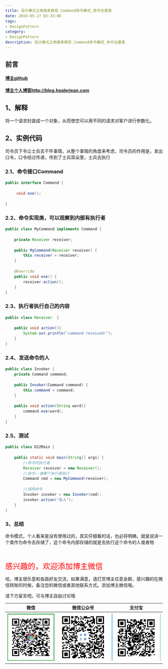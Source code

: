 ```yaml
---
title: 设计模式之用类来表现_Commond命令模式_命令也是类
date: 2019-05-27 03:33:00
tags: 
- DesignPattern
category: 
- DesignPattern
description: 设计模式之用类来表现_Commond命令模式_命令也是类
---
```


<!-- 

https://raw.githubusercontent.com/HealerJean/HealerJean.github.io/master/blogImages/
　　首行缩进

<font  clalss="healerColor" color="red" size="5" >     </font>

<font  clalss="healerSize"  size="5" >     </font>
-->




## 前言

#### [博主github](https://github.com/HealerJean)
#### [博主个人博客http://blog.healerjean.com](http://HealerJean.github.io)    



## 1、解释

将一个请求封装成一个对象，从而使您可以用不同的请求对客户进行参数化。



## 2、实例代码

司令员下令让士兵去干件事情，从整个事情的角度来考虑，司令员的作用是，发出口令，口令经过传递，传到了士兵耳朵里，士兵去执行   



### 2.1、命令接口Command

```java
public interface Command {

     void exe();

}
```



### 2.2、命令实现类，可以观察到内部有执行者



```java
public class MyCommand implements Command {

    private Receiver receiver;

    public MyCommand(Receiver receiver) {
        this.receiver = receiver;
    }

    @Override
    public void exe() {
        receiver.action();
    }
}

```





### 2.3、执行者执行自己的内容

```java
public class Receiver  {

    public void action(){
        System.out.println("command received!");
    }
}

```



### 2.4、发送命令的人

```java
public class Invoker {
    private Command command;

    public Invoker(Command command) {
        this.command = command;
    }

    public void action(String word){
        command.exe(word);
    }
}
```





### 2.5、测试

```java
public class D22Main {

    public static void main(String[] args) {
        //命令的执行者
        Receiver receiver = new Receiver();
        //命令--被哪个执行者执行
        Command cmd = new MyCommand(receiver);

        //调用命令
        Invoker invoker = new Invoker(cmd);
        invoker.action("杀人");
    }
}

```



### 3、总结



 命令模式，个人看来是没有使用过的，其实仔细看的话，也必将明确，就是说讲一个类作为命令去存储了，这个命令内部存储的就是去执行这个命令的人或者物      





<br/>
<br/>

<font  color="red" size="5" >     
感兴趣的，欢迎添加博主微信
 </font>

<br/>



哈，博主很乐意和各路好友交流，如果满意，请打赏博主任意金额，感兴趣的在微信转账的时候，备注您的微信或者其他联系方式。添加博主微信哦。    

请下方留言吧。可与博主自由讨论哦

|微信 | 微信公众号|支付宝|
|:-------:|:-------:|:------:|
| ![微信](https://raw.githubusercontent.com/HealerJean/HealerJean.github.io/master/assets/img/tctip/weixin.jpg)|![微信公众号](https://raw.githubusercontent.com/HealerJean/HealerJean.github.io/master/assets/img/my/qrcode_for_gh_a23c07a2da9e_258.jpg)|![支付宝](https://raw.githubusercontent.com/HealerJean/HealerJean.github.io/master/assets/img/tctip/alpay.jpg) |



<!-- Gitalk 评论 start  -->

<link rel="stylesheet" href="https://unpkg.com/gitalk/dist/gitalk.css">

<script src="https://unpkg.com/gitalk@latest/dist/gitalk.min.js"></script> 
<div id="gitalk-container"></div>    
 <script type="text/javascript">
    var gitalk = new Gitalk({
		clientID: `1d164cd85549874d0e3a`,
		clientSecret: `527c3d223d1e6608953e835b547061037d140355`,
		repo: `HealerJean.github.io`,
		owner: 'HealerJean',
		admin: ['HealerJean'],
		id: 'YB1wtPXA2uN9Zcbm',
    });
    gitalk.render('gitalk-container');
</script> 


<!-- Gitalk end -->

